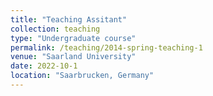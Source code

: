```yaml
---
title: "Teaching Assitant"
collection: teaching
type: "Undergraduate course"
permalink: /teaching/2014-spring-teaching-1
venue: "Saarland University"
date: 2022-10-1
location: "Saarbrucken, Germany"
---
```


